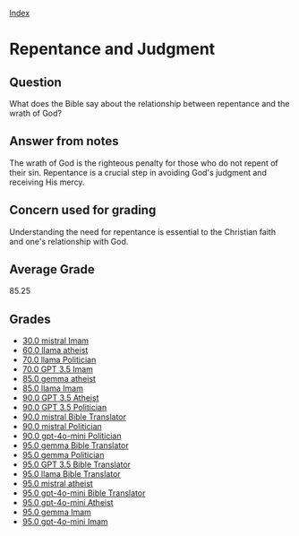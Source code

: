 
[Index](../../index.md)
# Repentance and Judgment
## Question
What does the Bible say about the relationship between repentance and the wrath of God?

## Answer from notes
The wrath of God is the righteous penalty for those who do not repent of their sin. Repentance is a crucial step in avoiding God's judgment and receiving His mercy.

## Concern used for grading
Understanding the need for repentance is essential to the Christian faith and one's relationship with God.

## Average Grade
85.25

## Grades
 * [30.0 mistral Imam](../answers/mistral_Imam/Repentance_and_Judgment.md)
 * [60.0 llama atheist](../answers/llama_atheist/Repentance_and_Judgment.md)
 * [70.0 llama Politician](../answers/llama_Politician/Repentance_and_Judgment.md)
 * [70.0 GPT 3.5 Imam](../answers/GPT_3.5_Imam/Repentance_and_Judgment.md)
 * [85.0 gemma atheist](../answers/gemma_atheist/Repentance_and_Judgment.md)
 * [85.0 llama Imam](../answers/llama_Imam/Repentance_and_Judgment.md)
 * [90.0 GPT 3.5 Atheist](../answers/GPT_3.5_Atheist/Repentance_and_Judgment.md)
 * [90.0 GPT 3.5 Politician](../answers/GPT_3.5_Politician/Repentance_and_Judgment.md)
 * [90.0 mistral Bible Translator](../answers/mistral_Bible_Translator/Repentance_and_Judgment.md)
 * [90.0 mistral Politician](../answers/mistral_Politician/Repentance_and_Judgment.md)
 * [90.0 gpt-4o-mini Politician](../answers/gpt-4o-mini_Politician/Repentance_and_Judgment.md)
 * [95.0 gemma Bible Translator](../answers/gemma_Bible_Translator/Repentance_and_Judgment.md)
 * [95.0 gemma Politician](../answers/gemma_Politician/Repentance_and_Judgment.md)
 * [95.0 GPT 3.5 Bible Translator](../answers/GPT_3.5_Bible_Translator/Repentance_and_Judgment.md)
 * [95.0 llama Bible Translator](../answers/llama_Bible_Translator/Repentance_and_Judgment.md)
 * [95.0 mistral atheist](../answers/mistral_atheist/Repentance_and_Judgment.md)
 * [95.0 gpt-4o-mini Bible Translator](../answers/gpt-4o-mini_Bible_Translator/Repentance_and_Judgment.md)
 * [95.0 gpt-4o-mini Atheist](../answers/gpt-4o-mini_Atheist/Repentance_and_Judgment.md)
 * [95.0 gemma Imam](../answers/gemma_Imam/Repentance_and_Judgment.md)
 * [95.0 gpt-4o-mini Imam](../answers/gpt-4o-mini_Imam/Repentance_and_Judgment.md)
